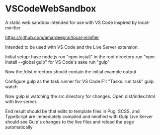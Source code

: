 # VSCodeWebSandbox
A static web sandbox intended for use with VS Code inspired by local-minifier

https://github.com/amardeeprai/local-minifier

Intended to be used with VS Code and the Live Server extension.

Initial setup:
have node.js
run "npm install" in the root directory
run "npm install --global gulp" for VS Code's sake
run "gulp"

Now the /dist directory should contain the initial example output

Configure gulp as the task runner for VS Code
F1: "Tasks: run task"
gulp: watch

Now gulp is watching the src directory for changes.  Open dist/index.html with live server.

End result should be that edits to template files in Pug, SCSS, and TypeScript are immediately compiled and minified with Gulp
Live Server should see Gulp's changes to the live files and reload the page automatically
